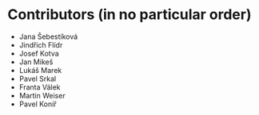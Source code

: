 # Contributors (in no particular order)
* Jana Šebestíková
* Jindřich Flídr
* Josef Kotva
* Jan Mikeš
* Lukáš Marek
* Pavel Srkal
* Franta Válek
* Martin Weiser
* Pavel Koníř
